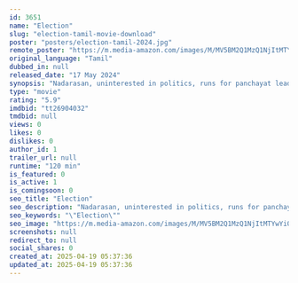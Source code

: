 ```yaml
---
id: 3651
name: "Election"
slug: "election-tamil-movie-download"
poster: "posters/election-tamil-2024.jpg"
remote_poster: "https://m.media-amazon.com/images/M/MV5BM2Q1MzQ1NjItMTYwYi00NDk5LWE0ZGYtMDUwYThmNDBhM2VhXkEyXkFqcGc@._V1_SX300.jpg"
original_language: "Tamil"
dubbed_in: null
released_date: "17 May 2024"
synopsis: "Nadarasan, uninterested in politics, runs for panchayat leader to honor his father. As he delves into the murky world of election politics, he faces violence, rivalry, and betrayals."
type: "movie"
rating: "5.9"
imdbid: "tt26904032"
tmdbid: null
views: 0
likes: 0
dislikes: 0
author_id: 1
trailer_url: null
runtime: "120 min"
is_featured: 0
is_active: 1
is_comingsoon: 0
seo_title: "Election"
seo_description: "Nadarasan, uninterested in politics, runs for panchayat leader to honor his father. As he delves into the murky world of election politics, he faces violence, rivalry, and betrayals."
seo_keywords: "\"Election\""
seo_image: "https://m.media-amazon.com/images/M/MV5BM2Q1MzQ1NjItMTYwYi00NDk5LWE0ZGYtMDUwYThmNDBhM2VhXkEyXkFqcGc@._V1_SX300.jpg"
screenshots: null
redirect_to: null
social_shares: 0
created_at: 2025-04-19 05:37:36
updated_at: 2025-04-19 05:37:36
---
```


